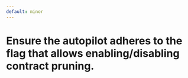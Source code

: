 ```yaml
---
default: minor
---
```


# Ensure the autopilot adheres to the flag that allows enabling/disabling contract pruning.
